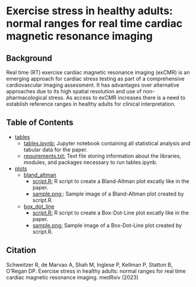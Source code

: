 
# Exercise stress in healthy adults: normal ranges for real time cardiac magnetic resonance imaging

## Background
Real time (RT) exercise cardiac magnetic resonance imaging (exCMR) is an emerging approach for cardiac stress testing as part of a comprehensive cardiovascular imaging assessment. It has advantages over alternative approaches due to its high spatial resolution and use of non-pharmacological stress. As access to exCMR increases there is a need to establish reference ranges in healthy adults for clinical interpretation.

## Table of Contents
* [tables](https://github.com/ImperialCollegeLondon/exCMR/tree/main/tables)
  * [tables.ipynb:](https://github.com/ImperialCollegeLondon/exCMR/blob/main/tables/tables.ipynb) Jupyter notebook containing all statistical analysis and tabular data for the paper.
  * [requirements.txt:](https://github.com/ImperialCollegeLondon/exCMR/blob/main/tables/requirements.txt) Text file storing information about the libraries, modules, and packages necessary to run tables.ipynb.
* [plots](https://github.com/ImperialCollegeLondon/exCMR/blob/main/plots)
  * [bland_altman](https://github.com/ImperialCollegeLondon/exCMR/blob/main/plots/bland_altman)
    * [script.R:](https://github.com/ImperialCollegeLondon/exCMR/blob/main/plots/bland_altman/script.R) R script to create a Bland-Altman plot excatly like in the paper.
    * [sample.png:](https://github.com/ImperialCollegeLondon/exCMR/blob/main/plots/bland_altman/sample.png): Sample image of a Bland-Altman plot created by script.R.
  * [box_dot_line](https://github.com/ImperialCollegeLondon/exCMR/blob/main/plots/box_dot_line)
    * [script.R:](https://github.com/ImperialCollegeLondon/exCMR/blob/main/plots/box_dot_line/script.R) R script to create a Box-Dot-Line plot excatly like in the paper.
    * [sample.png:](https://github.com/ImperialCollegeLondon/exCMR/blob/main/plots/box_dot_line/sample.png) Sample image of a Box-Dot-Line plot created by script.R.
   
 ## Citation

Schweitzer R, de Marvao A, Shah M, Inglese P, Kellman P, Statton B, O’Regan DP. Exercise stress in healthy adults: normal ranges for real time cardiac magnetic resonance imaging. medRxiv (2023)
